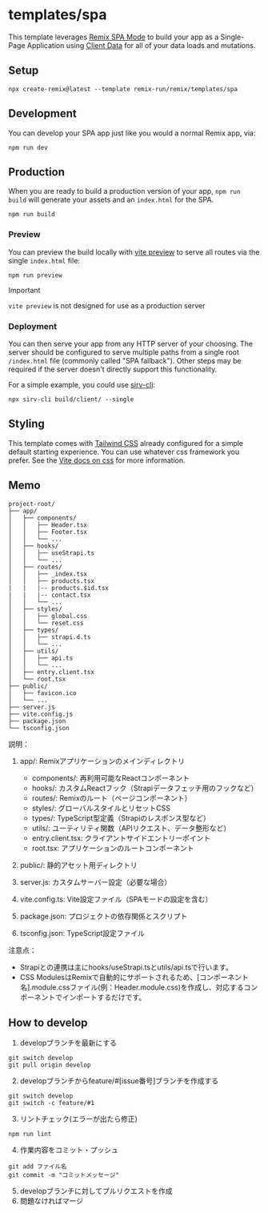 # templates/spa

This template leverages [Remix SPA Mode](https://remix.run/docs/en/main/guides/spa-mode) to build your app as a Single-Page Application using [Client Data](https://remix.run/docs/en/main/guides/client-data) for all of your data loads and mutations.

## Setup

```shellscript
npx create-remix@latest --template remix-run/remix/templates/spa
```

## Development

You can develop your SPA app just like you would a normal Remix app, via:

```shellscript
npm run dev
```

## Production

When you are ready to build a production version of your app, `npm run build` will generate your assets and an `index.html` for the SPA.

```shellscript
npm run build
```

### Preview

You can preview the build locally with [vite preview](https://vitejs.dev/guide/cli#vite-preview) to serve all routes via the single `index.html` file:

```shellscript
npm run preview
```

> [!IMPORTANT]
>
> `vite preview` is not designed for use as a production server

### Deployment

You can then serve your app from any HTTP server of your choosing. The server should be configured to serve multiple paths from a single root `/index.html` file (commonly called "SPA fallback"). Other steps may be required if the server doesn't directly support this functionality.

For a simple example, you could use [sirv-cli](https://www.npmjs.com/package/sirv-cli):

```shellscript
npx sirv-cli build/client/ --single
```

## Styling

This template comes with [Tailwind CSS](https://tailwindcss.com/) already configured for a simple default starting experience. You can use whatever css framework you prefer. See the [Vite docs on css](https://vitejs.dev/guide/features.html#css) for more information.

## Memo

```
project-root/
├── app/
│   ├── components/
│   │   ├── Header.tsx
│   │   ├── Footer.tsx
│   │   └── ...
│   ├── hooks/
│   │   ├── useStrapi.ts
│   │   └── ...
│   ├── routes/
│   │   ├── _index.tsx
│   │   ├── products.tsx
|   |   |-- products.$id.tsx
|   |   |-- contact.tsx
│   │   └── ...
│   ├── styles/
│   │   ├── global.css
│   │   └── reset.css
│   ├── types/
│   │   ├── strapi.d.ts
│   │   └── ...
│   ├── utils/
│   │   ├── api.ts
│   │   └── ...
│   ├── entry.client.tsx
│   └── root.tsx
├── public/
│   ├── favicon.ico
│   └── ...
├── server.js
├── vite.config.js
├── package.json
└── tsconfig.json
```

説明：

1. app/: Remixアプリケーションのメインディレクトリ
   - components/: 再利用可能なReactコンポーネント
   - hooks/: カスタムReactフック（Strapiデータフェッチ用のフックなど）
   - routes/: Remixのルート（ページコンポーネント）
   - styles/: グローバルスタイルとリセットCSS
   - types/: TypeScript型定義（Strapiのレスポンス型など）
   - utils/: ユーティリティ関数（APIリクエスト、データ整形など）
   - entry.client.tsx: クライアントサイドエントリーポイント
   - root.tsx: アプリケーションのルートコンポーネント

2. public/: 静的アセット用ディレクトリ

3. server.js: カスタムサーバー設定（必要な場合）

4. vite.config.ts: Vite設定ファイル（SPAモードの設定を含む）

5. package.json: プロジェクトの依存関係とスクリプト

6. tsconfig.json: TypeScript設定ファイル

注意点：
- Strapiとの連携は主にhooks/useStrapi.tsとutils/api.tsで行います。
- CSS ModulesはRemixで自動的にサポートされるため、[コンポーネント名].module.cssファイル(例：Header.module.css)を作成し、対応するコンポーネントでインポートするだけです。

## How to develop
1. developブランチを最新にする
```
git switch develop
git pull origin develop
```
2. developブランチからfeature/#[issue番号]ブランチを作成する
```
git switch develop
git switch -c feature/#1
```
3. リントチェック(エラーが出たら修正)
```
npm run lint
```
4. 作業内容をコミット・プッシュ
```
git add ファイル名
git commit -m "コミットメッセージ"
```
5. developブランチに対してプルリクエストを作成
6. 問題なければマージ
